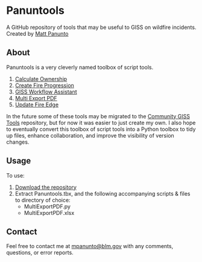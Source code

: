 # Panuntools

A GitHub repository of tools that may be useful to GISS on wildfire incidents. Created by [Matt Panunto](https://github.com/mpanunto)

## About

Panuntools is a very cleverly named toolbox of script tools.

1. [Calculate Ownership](docs/README_CalculateOwnership.md)
2. [Create Fire Progression](docs/README_CreateFireProgression.md)
3. [GISS Workflow Assistant](docs/README_CalculateEventGeometry_CopyGDB.md)
4. [Multi Export PDF](docs/README_MultiExportPDF.md)
5. [Update Fire Edge](docs/README_UpdateFireEdge.md)

In the future some of these tools may be migrated to the [Community GISS Tools](https://github.com/smHooper/giss_community_tools) repository, but for now it was easier to just create my own. I also hope to eventually convert this toolbox of script tools into a Python toolbox to tidy up files, enhance collaboration, and improve the visibility of version changes.

## Usage

To use:
1. [Download the repository](https://github.com/mpanunto/Panuntools/archive/refs/heads/main.zip)
2. Extract Panuntools.tbx, and the following accompanying scripts & files to directory of choice:
    - MultiExportPDF.py
    - MultiExportPDF.xlsx



## Contact
Feel free to contact me at mpanunto@blm.gov with any comments, questions, or error reports.

